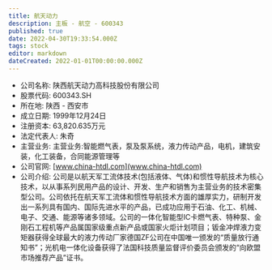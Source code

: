 ```yaml
---
title: 航天动力
description: 主板 - 航空 - 600343
published: true
date: 2022-04-30T19:33:54.000Z
tags: stock
editor: markdown
dateCreated: 2022-01-01T00:00:00.000Z
---
```


- 公司名称: 陕西航天动力高科技股份有限公司
- 股票代码: 600343.SH
- 所在地: 陕西 - 西安市
- 成立日期: 1999年12月24日
- 注册资本: 63,820.635万元
- 法定代表人: 朱奇
- 主营业务: 主营业务:智能燃气表，泵及泵系统，液力传动产品，电机，建筑安装，化工装备，合同能源管理等
- 公司官网: [www.china-htdl.com](www.china-htdl.com)
- 公司介绍: 公司是以航天军工流体技术(包括液体、气体)和惯性导航技术为核心技术，以从事系列民用产品的设计、开发、生产和销售为主营业务的技术密集型公司。公司依托在航天军工流体和惯性导航技术方面的雄厚实力，研制开发出一系列具有国内、国际先进水平的产品，已成功应用于石油、化工、机械、电子、交通、能源等诸多领域。公司的一体化智能型IC卡燃气表、特种泵、金刚石工程机等产品属国家级重点新产品或国家火炬计划项目；钣金冲焊液力变矩器获得全球最大的液力传动厂家德国ZF公司在中国唯一颁发的“质量放行通知书”；光机电一体化设备获得了法国科技质量监督评价委员会颁发的“向欧盟市场推荐产品”证书。


